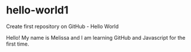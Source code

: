 # hello-world1
Create first repository on GitHub - Hello World

Hello! My name is Melissa and I am learning GitHub and Javascript for the first time. 
